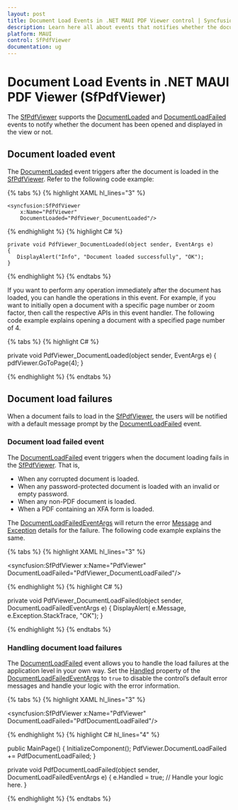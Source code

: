 ```yaml
---
layout: post
title: Document Load Events in .NET MAUI PDF Viewer control | Syncfusion
description: Learn here all about events that notifies whether the document has been opened or not opened in the Syncfusion<sup>®</sup> .NET MAUI PDF Viewer (SfPdfViewer).
platform: MAUI
control: SfPdfViewer
documentation: ug
---
```


# Document Load Events in .NET MAUI PDF Viewer (SfPdfViewer)

The [SfPdfViewer](https://help.syncfusion.com/cr/maui/Syncfusion.Maui.PdfViewer.SfPdfViewer.html) supports the [DocumentLoaded](https://help.syncfusion.com/cr/maui/Syncfusion.Maui.PdfViewer.SfPdfViewer.html#Syncfusion_Maui_PdfViewer_SfPdfViewer_DocumentLoaded) and [DocumentLoadFailed](https://help.syncfusion.com/cr/maui/Syncfusion.Maui.PdfViewer.SfPdfViewer.html#Syncfusion_Maui_PdfViewer_SfPdfViewer_DocumentLoadFailed) events to notify whether the document has been opened and displayed in the view or not.

## Document loaded event

The [DocumentLoaded](https://help.syncfusion.com/cr/maui/Syncfusion.Maui.PdfViewer.SfPdfViewer.html#Syncfusion_Maui_PdfViewer_SfPdfViewer_DocumentLoaded) event triggers after the document is loaded in the [SfPdfViewer](https://help.syncfusion.com/cr/maui/Syncfusion.Maui.PdfViewer.SfPdfViewer.html). Refer to the following code example:

{% tabs %}
{% highlight XAML hl_lines="3" %}

	<syncfusion:SfPdfViewer 
		x:Name="PdfViewer" 
		DocumentLoaded="PdfViewer_DocumentLoaded"/>

{% endhighlight %}
{% highlight C# %}

	private void PdfViewer_DocumentLoaded(object sender, EventArgs e)
	{
	   DisplayAlert("Info", "Document loaded successfully", "OK");
	}

{% endhighlight %}
{% endtabs %}

If you want to perform any operation immediately after the document has loaded, you can handle the operations in this event. For example, if you want to initially open a document with a specific page number or zoom factor, then call the respective APIs in this event handler. The following code example explains opening a document with a specified page number of 4.

{% tabs %}
{% highlight C# %}

private void PdfViewer_DocumentLoaded(object sender, EventArgs e) 
{ 
	pdfViewer.GoToPage(4); 
}

{% endhighlight %}
{% endtabs %}

## Document load failures

When a document fails to load in the [SfPdfViewer](https://help.syncfusion.com/cr/maui/Syncfusion.Maui.PdfViewer.SfPdfViewer.html), the users will be notified with a default message prompt by the [DocumentLoadFailed](https://help.syncfusion.com/cr/maui/Syncfusion.Maui.PdfViewer.SfPdfViewer.html#Syncfusion_Maui_PdfViewer_SfPdfViewer_DocumentLoadFailed) event.

### Document load failed event

The [DocumentLoadFailed](https://help.syncfusion.com/cr/maui/Syncfusion.Maui.PdfViewer.SfPdfViewer.html#Syncfusion_Maui_PdfViewer_SfPdfViewer_DocumentLoadFailed) event triggers when the document loading fails in the [SfPdfViewer](https://help.syncfusion.com/cr/maui/Syncfusion.Maui.PdfViewer.SfPdfViewer.html). That is,
* When any corrupted document is loaded.
* When any password-protected document is loaded with an invalid or empty password.
* When any non-PDF document is loaded.
* When a PDF containing an XFA form is loaded.

The [DocumentLoadFailedEventArgs](https://help.syncfusion.com/cr/maui/Syncfusion.Maui.PdfViewer.DocumentLoadFailedEventArgs.html) will return the error [Message](https://help.syncfusion.com/cr/maui/Syncfusion.Maui.PdfViewer.DocumentLoadFailedEventArgs.html#Syncfusion_Maui_PdfViewer_DocumentLoadFailedEventArgs_Message) and [Exception](https://help.syncfusion.com/cr/maui/Syncfusion.Maui.PdfViewer.DocumentLoadFailedEventArgs.html#Syncfusion_Maui_PdfViewer_DocumentLoadFailedEventArgs_Exception) details for the failure. The following code example explains the same.

{% tabs %}
{% highlight XAML hl_lines="3" %}

<syncfusion:SfPdfViewer 
	x:Name="PdfViewer" 
	DocumentLoadFailed="PdfViewer_DocumentLoadFailed"/>
	
{% endhighlight %}
{% highlight C# %}

private void PdfViewer_DocumentLoadFailed(object sender, DocumentLoadFailedEventArgs e)
{
	DisplayAlert( e.Message, e.Exception.StackTrace, "OK");
}

{% endhighlight %}
{% endtabs %}

### Handling document load failures

The [DocumentLoadFailed](https://help.syncfusion.com/cr/maui/Syncfusion.Maui.PdfViewer.SfPdfViewer.html#Syncfusion_Maui_PdfViewer_SfPdfViewer_DocumentLoadFailed) event allows you to handle the load failures at the application level in your own way. Set the [Handled](https://help.syncfusion.com/cr/maui/Syncfusion.Maui.PdfViewer.DocumentLoadFailedEventArgs.html#Syncfusion_Maui_PdfViewer_DocumentLoadFailedEventArgs_Handled) property of the [DocumentLoadFailedEventArgs](https://help.syncfusion.com/cr/maui/Syncfusion.Maui.PdfViewer.DocumentLoadFailedEventArgs.html) to `true` to disable the control’s default error messages and handle your logic with the error information.

{% tabs %}
{% highlight XAML hl_lines="3" %}

<syncfusion:SfPdfViewer 
	x:Name="PdfViewer"
	DocumentLoadFailed="PdfDocumentLoadFailed"/>
			
{% endhighlight %}
{% highlight C# hl_lines="4" %}

public MainPage()
{
	InitializeComponent();
	PdfViewer.DocumentLoadFailed += PdfDocumentLoadFailed;
}

private void PdfDocumentLoadFailed(object sender, DocumentLoadFailedEventArgs e)
{
	e.Handled = true;
	// Handle your logic here.
}
	
{% endhighlight %}
{% endtabs %}